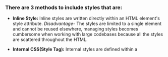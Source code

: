 ### There are 3 methods to include styles that are:

- **Inline Style:** Inline styles are written directly within an HTML element's style attribute. *Disadvantage*-  The styles are limited to a single element and cannot be reused elsewhere, managing styles becomes cumbersome when working with large codebases because all the styles are scattered throughout the HTML.

- **Internal CSS(Style Tag):** Internal styles are defined within a <style> tag inside the <head> section of the HTML document. *Disadvantage*- If you need the same styles on multiple pages, you'll have to copy them to each page, leading to code duplication.

- **External Stylesheet:** External styles are written in a separate .css file and linked to the HTML file using a <link> tag. *Disadvantage*- The browser must make an extra HTTP request to fetch the CSS file, which could slightly increase load time, for small creating an external stylesheet might feel unnecessary.
